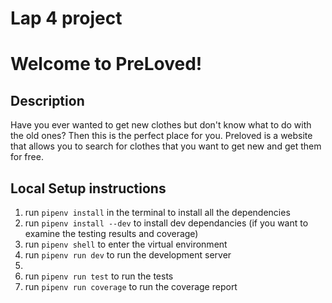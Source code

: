 # Lap 4 project

# Welcome to PreLoved! 

## Description
Have you ever wanted to get new clothes but don't know what to do with the old ones? Then this is the perfect place for you. Preloved is a website that allows you to search for clothes that you want to get new and get them for free.

## Local Setup instructions

1. run `pipenv install` in the terminal to install all the dependencies
2. run `pipenv install --dev` to install dev dependancies (if you want to examine the testing results and coverage)
3. run `pipenv shell` to enter the virtual environment
4. run `pipenv run dev` to run the development server
5.
5. run `pipenv run test` to run the tests
6. run `pipenv run coverage` to run the coverage report


